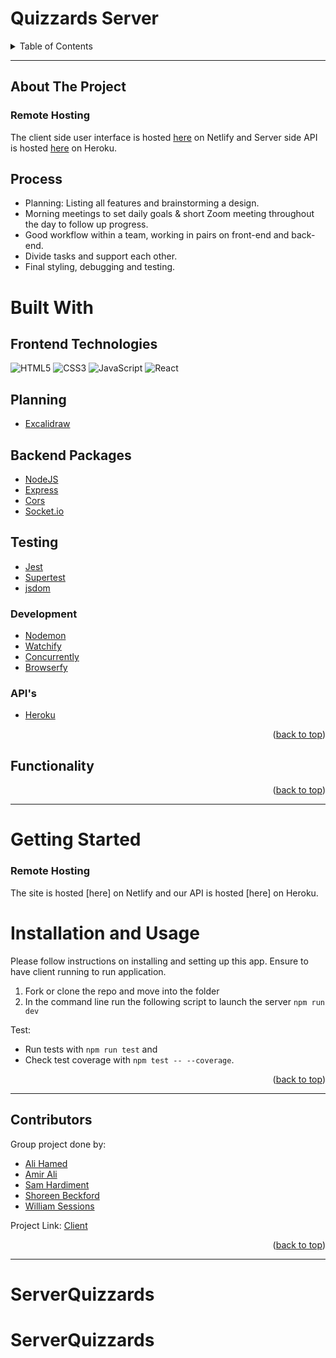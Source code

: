 # Quizzards Server 

<div id="top"></div>
<!-- TABLE OF CONTENTS -->
<details>
  <summary>Table of Contents</summary>
  <ol>
    <li>
      <a href="#about-the-project">About The Project</a>
      <ul>
        <li><a href="#process">Process</a></li>
      </ul>
    </li>
    <li>
       <a href="#built-with">Build With</a>
       </li>
    <li>
       <a href="#functionality">Functionality</a>
       </li>
    <li>
      <a href="#getting-started">Getting Started</a>
      <ul>
        <li><a href="#installation-and-usage">Installation and Usage</a></li>
      </ul>
    </li>
    <li><a href="#contributors">Contributors</a></li>
  </ol>
</details>

---

<!-- ABOUT THE PROJECT -->

## About The Project

### Remote Hosting

The client side user interface is hosted [here]() on Netlify
and Server side API is hosted [here]() on Heroku.


## Process

- Planning: Listing all features and brainstorming a design.
- Morning meetings to set daily goals & short Zoom meeting throughout the day to follow up progress.
- Good workflow within a team, working in pairs on front-end and back-end.
- Divide tasks and support each other.
- Final styling, debugging and testing.

<!-- BUILT WITH -->

# Built With

## Frontend Technologies

![HTML5](https://img.shields.io/badge/-HTML5-%23E44D27?style=flat-square&logo=html5&logoColor=ffffff)
![CSS3](https://img.shields.io/badge/-CSS3-%231572B6?style=flat-square&logo=css3)
![JavaScript](https://img.shields.io/badge/-JavaScript-%23F7DF1C?style=flat-square&logo=javascript&logoColor=000000&labelColor=%23F7DF1C&color=%23FFCE5A)
![React](https://img.shields.io/badge/-ReactJs-61DAFB?logo=react)

## Planning

- [Excalidraw](https://www.Excalidraw.com/)


## Backend Packages

- [NodeJS](https://nodejs.org/en/)
- [Express](https://expressjs.com/)
- [Cors](https://expressjs.com/en/resources/middleware/cors.html)
- [Socket.io](https://socket.io/)

## Testing

- [Jest](https://jestjs.io/)
- [Supertest](https://github.com/visionmedia/supertest)
- [jsdom](https://jestjs.io/docs/tutorial-jquery)

### Development

- [Nodemon](https://www.npmjs.com/package/nodemon)
- [Watchify](https://www.npmjs.com/package/watchify)
- [Concurrently](https://www.npmjs.com/package/concurrently)
- [Browserfy](https://www.npmjs.com/package/browserify)

### API's

- [Heroku](https://www.heroku.com/)

<p align="right">(<a href="#top">back to top</a>)</p>


<!-- FUCNTIONALITY -->

## Functionality

<p align="right">(<a href="#top">back to top</a>)</p>

---

<!-- GETTING STARTED -->

# Getting Started

### Remote Hosting

The site is hosted [here] on Netlify
and our API is hosted [here] on Heroku.

<!-- INSTALLATION/USAGE EXAMPLES/TESTING -->

# Installation and Usage


Please follow instructions on installing and setting up this app. Ensure to have client running to run application.

1. Fork or clone the repo and move into the folder
2. In the command line run the following script to launch the server `npm run dev`


Test:

- Run tests with `npm run test` and 
- Check test coverage with `npm test -- --coverage`.

<p align="right">(<a href="#top">back to top</a>)</p>

---

<!-- CONTACT/CONTRIBUTORS -->

## Contributors

Group project done by:

- <a href="https://github.com/alihamedali96">Ali Hamed</a>
- <a href="https://github.com/aha000111"> Amir Ali</a>
- <a href="https://github.com/SamHardiment">Sam Hardiment</a>
- <a href="https://github.com/shoreenb">Shoreen Beckford</a>
- <a href="https://github.com/Izgardon">William Sessions</a>


Project Link: [Client](https://github.com/SamHardiment/Client-Quizzards/)

<p align="right">(<a href="#top">back to top</a>)</p>

---
# ServerQuizzards
# ServerQuizzards
